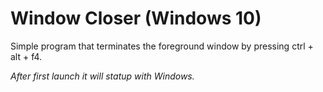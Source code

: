 # Window Closer (Windows 10)
Simple program that terminates the foreground window by pressing ctrl + alt + f4.

<i>After first launch it will statup with Windows.</i>
